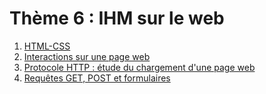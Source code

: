 # Thème 6 : IHM sur le web

1. [HTML-CSS](../6.1_HTML5_CSS3/cours/)
2. [Interactions sur une page web](../6.2_Interactions_page_web/sommaire.md)
3. [Protocole HTTP : étude du chargement d'une page web](../6.3_Protocole_HTTP/cours/)
4. [Requêtes GET, POST et formulaires](../6.4_Get_Post_Formulaires/cours/)